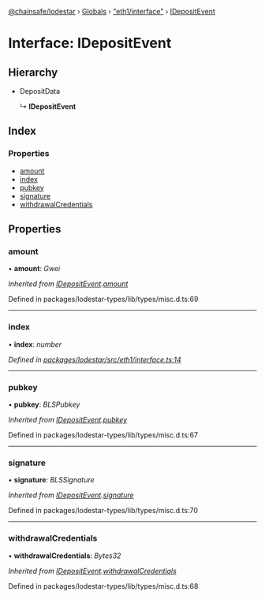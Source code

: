 [@chainsafe/lodestar](../README.md) › [Globals](../globals.md) › ["eth1/interface"](../modules/_eth1_interface_.md) › [IDepositEvent](_eth1_interface_.idepositevent.md)

# Interface: IDepositEvent

## Hierarchy

* DepositData

  ↳ **IDepositEvent**

## Index

### Properties

* [amount](_eth1_interface_.idepositevent.md#amount)
* [index](_eth1_interface_.idepositevent.md#index)
* [pubkey](_eth1_interface_.idepositevent.md#pubkey)
* [signature](_eth1_interface_.idepositevent.md#signature)
* [withdrawalCredentials](_eth1_interface_.idepositevent.md#withdrawalcredentials)

## Properties

###  amount

• **amount**: *Gwei*

*Inherited from [IDepositEvent](_eth1_interface_.idepositevent.md).[amount](_eth1_interface_.idepositevent.md#amount)*

Defined in packages/lodestar-types/lib/types/misc.d.ts:69

___

###  index

• **index**: *number*

*Defined in [packages/lodestar/src/eth1/interface.ts:14](https://github.com/ChainSafe/lodestar/blob/618cb3037/packages/lodestar/src/eth1/interface.ts#L14)*

___

###  pubkey

• **pubkey**: *BLSPubkey*

*Inherited from [IDepositEvent](_eth1_interface_.idepositevent.md).[pubkey](_eth1_interface_.idepositevent.md#pubkey)*

Defined in packages/lodestar-types/lib/types/misc.d.ts:67

___

###  signature

• **signature**: *BLSSignature*

*Inherited from [IDepositEvent](_eth1_interface_.idepositevent.md).[signature](_eth1_interface_.idepositevent.md#signature)*

Defined in packages/lodestar-types/lib/types/misc.d.ts:70

___

###  withdrawalCredentials

• **withdrawalCredentials**: *Bytes32*

*Inherited from [IDepositEvent](_eth1_interface_.idepositevent.md).[withdrawalCredentials](_eth1_interface_.idepositevent.md#withdrawalcredentials)*

Defined in packages/lodestar-types/lib/types/misc.d.ts:68
